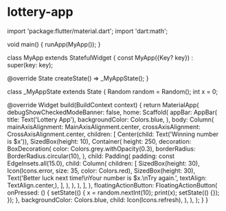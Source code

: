 # lottery-app
import 'package:flutter/material.dart';
import 'dart:math';

void main() {
runApp(MyApp());
 }

   class MyApp extends StatefulWidget {
   const MyApp({Key? key}) : super(key: key);

 @override
   State<MyApp> createState() => _MyAppState();
  }

class _MyAppState extends State<MyApp> {
Random random = Random();
int x = 0;

@override
Widget build(BuildContext context) {
  return MaterialApp(
    debugShowCheckedModeBanner: false,
    home: Scaffold(
      appBar: AppBar(
        title: Text('Lottery App'),
        backgroundColor: Colors.blue,
      ),
      body: Column(
        mainAxisAlignment: MainAxisAlignment.center,
        crossAxisAlignment: CrossAxisAlignment.center,
        children: [
          Center(child: Text('Winning number is $x')),
          SizedBox(height: 10),
          Container(
            height: 250,
            decoration: BoxDecoration(
              color: Colors.grey.withOpacity(0.3),
              borderRadius: BorderRadius.circular(10),
            ),
            child: Padding(
              padding: const EdgeInsets.all(15.0),
              child: Column(
                children: [
                  SizedBox(height: 30),
                  Icon(Icons.error, size: 35, color: Colors.red),
                  SizedBox(height: 30),
                  Text('Better luck next time!\nYour number is $x.\nTry again.', textAlign: TextAlign.center,),
                ],
              ),
            ),
          ),
        ],
      ),
      floatingActionButton: FloatingActionButton(
        onPressed: () {
          setState(() {
            x = random.nextInt(10);
            print(x);
            setState(() {});
          });
          },
        backgroundColor: Colors.blue,
        child: Icon(Icons.refresh),
      ),
    ),
  );
}
}
